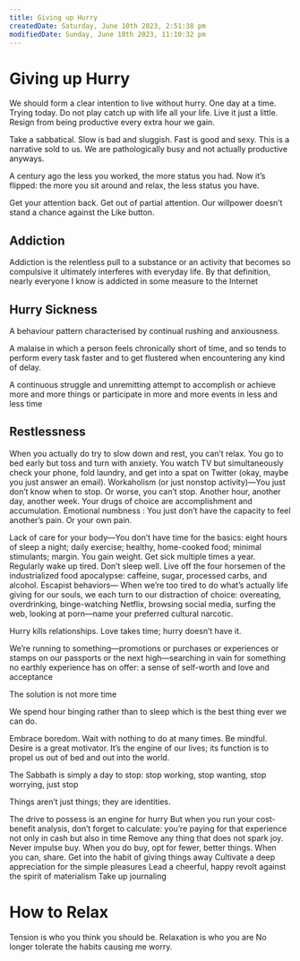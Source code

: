 ```yaml
---
title: Giving up Hurry
createdDate: Saturday, June 10th 2023, 2:51:38 pm
modifiedDate: Sunday, June 18th 2023, 11:10:32 pm
---
```


# Giving up Hurry

We should form a clear intention to live without hurry. One day at a time. Trying today.
Do not play catch up with life all your life. Live it just a little. Resign from being productive every extra hour we gain.

Take a sabbatical. Slow is bad and sluggish. Fast is good and sexy. This is a narrative sold to us. We are pathologically busy and not actually productive anyways.

A century ago the less you worked, the more status you had. Now it’s flipped: the more you sit around and relax, the less status you have.

Get your attention back. Get out of partial attention. Our willpower doesn’t stand a chance against the Like button.

## Addiction

Addiction is the relentless pull to a substance or an activity that becomes so compulsive it ultimately interferes with everyday life. By that definition, nearly everyone I know is addicted in some measure to the Internet

## Hurry Sickness

A behaviour pattern characterised by continual rushing and anxiousness.

A malaise in which a person feels chronically short of time, and so tends to perform every task faster and to get flustered when encountering any kind of delay.

A continuous struggle and unremitting attempt to accomplish or achieve more and more things or participate in more and more events in less and less time

## Restlessness

When you actually do try to slow down and rest, you can’t relax. You go to bed early but toss and turn with anxiety. You watch TV but simultaneously check your phone, fold laundry, and get into a spat on Twitter (okay, maybe you just answer an email). Workaholism (or just nonstop activity)—You just don’t know when to stop. Or worse, you can’t stop. Another hour, another day, another week. Your drugs of choice are accomplishment and accumulation. Emotional numbness : You just don’t have the capacity to feel another’s pain. Or your own pain.

Lack of care for your body—You don’t have time for the basics: eight hours of sleep a night; daily exercise; healthy, home-cooked food; minimal stimulants; margin. You gain weight. Get sick multiple times a year. Regularly wake up tired. Don’t sleep well. Live off the four horsemen of the industrialized food apocalypse: caffeine, sugar, processed carbs, and alcohol. Escapist behaviors— When we’re too tired to do what’s actually life giving for our souls, we each turn to our distraction of choice: overeating, overdrinking, binge-watching Netflix, browsing social media, surfing the web, looking at porn—name your preferred cultural narcotic.

Hurry kills relationships. Love takes time; hurry doesn’t have it.

We’re running to something—promotions or purchases or experiences or stamps on our passports or the next high—searching in vain for something no earthly experience has on offer: a sense of self-worth and love and acceptance

The solution is not more time

We spend hour binging rather than to sleep which is the best thing ever we can do.

Embrace boredom. Wait with nothing to do at many times. Be mindful. Desire is a great motivator. It’s the engine of our lives; its function is to propel us out of bed and out into the world.

The Sabbath is simply a day to stop: stop working, stop wanting, stop worrying, just stop

Things aren’t just things; they are identities.

The drive to possess is an engine for hurry
But when you run your cost-benefit analysis, don’t forget to calculate: you’re paying for that experience not only in cash but also in time
Remove any thing that does not spark joy.
Never impulse buy. When you do buy, opt for fewer, better things.
When you can, share.
Get into the habit of giving things away
Cultivate a deep appreciation for the simple pleasures
Lead a cheerful, happy revolt against the spirit of materialism
Take up journaling

# How to Relax

Tension is who you think you should be. Relaxation is who you are
No longer tolerate the habits causing me worry.
